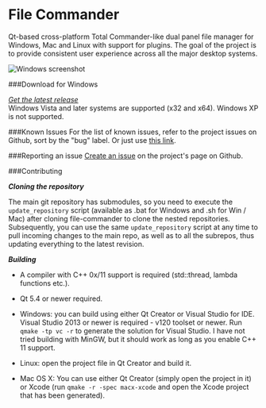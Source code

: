 File Commander
==============

   Qt-based cross-platform Total Commander-like dual panel file manager for Windows, Mac and Linux with support for plugins. The goal of the project is to provide consistent user experience across all the major desktop systems.

![Windows screenshot](/../gh-pages/screenshots/Windows/Clip.jpg?raw=true)

###Download for Windows

*<a href="https://github.com/VioletGiraffe/file-commander/releases/latest">Get the latest release</a>*    
Windows Vista and later systems are supported (x32 and x64). Windows XP is not supported.

###Known Issues
For the list of known issues, refer to the project issues on Github, sort by the "bug" label. Or just use <a href="https://github.com/VioletGiraffe/file-commander/labels/bug">this link</a>.

###Reporting an issue
<a href="https://github.com/VioletGiraffe/file-commander/issues/new">Create an issue</a> on the project's page on Github.

###Contributing

***Cloning the repository***

   The main git repository has submodules, so you need to execute the `update_repository` script (available as .bat for Windows and .sh for Win / Mac) after cloning file-commander to clone the nested repositories. Subsequently, you can use the same `update_repository` script at any time to pull incoming changes to the main repo, as well as to all the subrepos, thus updating everything to the latest revision.

***Building***

* A compiler with C++ 0x/11 support is required (std::thread, lambda functions etc.).
* Qt 5.4 or newer required.

* Windows: you can build using either Qt Creator or Visual Studio for IDE. Visual Studio 2013 or newer is required - v120 toolset or newer. Run `qmake -tp vc -r` to generate the solution for Visual Studio. I have not tried building with MinGW, but it should work as long as you enable C++ 11 support.
* Linux: open the project file in Qt Creator and build it.
* Mac OS X: You can use either Qt Creator (simply open the project in it) or Xcode (run `qmake -r -spec macx-xcode` and open the Xcode project that has been generated).
